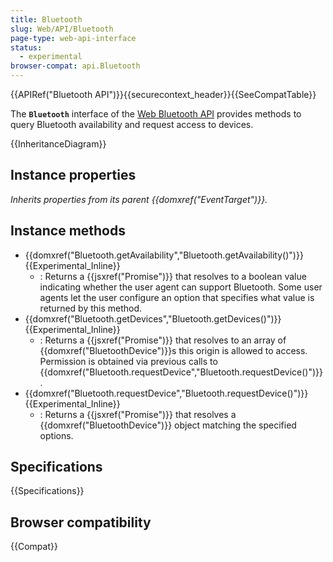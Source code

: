 ```yaml
---
title: Bluetooth
slug: Web/API/Bluetooth
page-type: web-api-interface
status:
  - experimental
browser-compat: api.Bluetooth
---
```


{{APIRef("Bluetooth API")}}{{securecontext_header}}{{SeeCompatTable}}

The **`Bluetooth`** interface of the [Web Bluetooth API](/en-US/docs/Web/API/Web_Bluetooth_API) provides methods to query Bluetooth availability and request access to devices.

{{InheritanceDiagram}}

## Instance properties

_Inherits properties from its parent {{domxref("EventTarget")}}._

## Instance methods

- {{domxref("Bluetooth.getAvailability","Bluetooth.getAvailability()")}} {{Experimental_Inline}}
  - : Returns a {{jsxref("Promise")}} that resolves to a boolean value indicating whether the user agent can support Bluetooth. Some user agents let the user configure an option that specifies what value is returned by this method.
- {{domxref("Bluetooth.getDevices","Bluetooth.getDevices()")}} {{Experimental_Inline}}
  - : Returns a {{jsxref("Promise")}} that resolves to an array of {{domxref("BluetoothDevice")}}s this origin is allowed to access. Permission is obtained via previous calls to {{domxref("Bluetooth.requestDevice","Bluetooth.requestDevice()")}}.
- {{domxref("Bluetooth.requestDevice","Bluetooth.requestDevice()")}} {{Experimental_Inline}}
  - : Returns a {{jsxref("Promise")}} that resolves a {{domxref("BluetoothDevice")}} object matching the specified options.

## Specifications

{{Specifications}}

## Browser compatibility

{{Compat}}
